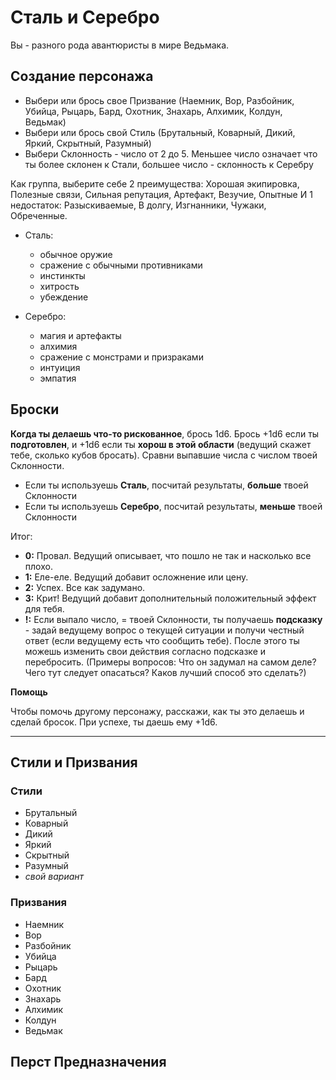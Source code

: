 # Сталь и Серебро

Вы - разного рода авантюристы в мире Ведьмака.

## Создание персонажа

- Выбери или брось свое Призвание (Наемник, Вор, Разбойник, Убийца, Рыцарь, Бард, Охотник, Знахарь, Алхимик, Колдун, Ведьмак)
- Выбери или брось свой Стиль (Брутальный, Коварный, Дикий, Яркий, Скрытный, Разумный)
- Выбери Склонность - число от 2 до 5. Меньшее число означает что ты более склонен к Стали, большее число - склонность к Серебру

Как группа, выберите себе 2 преимущества:
Хорошая экипировка, Полезные связи, Сильная репутация, Артефакт, Везучие, Опытные
И 1 недостаток:
Разыскиваемые, В долгу, Изгнанники, Чужаки, Обреченные.

- Сталь:

    - обычное оружие
    - сражение с обычными противниками
    - инстинкты
    - хитрость
    - убеждение

- Серебро:

    - магия и артефакты
    - алхимия
    - сражение с монстрами и призраками
    - интуиция
    - эмпатия

## Броски

**Когда ты делаешь что-то рискованное**, брось 1d6. Брось +1d6 если ты **подготовлен**, и +1d6 если ты **хорош в этой области** (ведущий скажет тебе, сколько кубов бросать). Сравни выпавшие числа с числом твоей Склонности.

- Если ты используешь **Сталь**, посчитай результаты, **больше** твоей Склонности
- Если ты используешь **Серебро**, посчитай результаты, **меньше** твоей Склонности

Итог:

- **0:** Провал. Ведущий описывает, что пошло не так и насколько все плохо.
- **1:** Еле-еле. Ведущий добавит осложнение или цену.
- **2:** Успех. Все как задумано.
- **3:** Крит! Ведущий добавит дополнительный положительный эффект для тебя.
- **!:** Если выпало число, = твоей Склонности, ты получаешь **подсказку** - задай ведущему вопрос о текущей ситуации и получи честный ответ (если ведущему есть что сообщить тебе). После этого ты можешь изменить свои действия согласно подсказке и перебросить. (Примеры вопросов: Что он задумал на самом деле? Чего тут следует опасаться? Каков лучший способ это сделать?)

**Помощь**

Чтобы помочь другому персонажу, расскажи, как ты это делаешь и сделай бросок. При успехе, ты даешь ему +1d6.

---
## Стили и Призвания

### Стили

- Брутальный
- Коварный
- Дикий
- Яркий
- Скрытный
- Разумный
- _свой вариант_

### Призвания

- Наемник
- Вор
- Разбойник
- Убийца
- Рыцарь
- Бард
- Охотник
- Знахарь
- Алхимик
- Колдун
- Ведьмак

## Перст Предназначения

